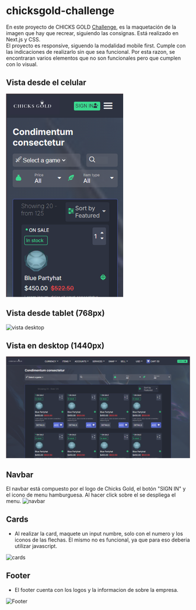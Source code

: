 # chicksgold-challenge

En este proyecto de CHICKS GOLD [Challenge](https://chicksgold-challenge.vercel.app/), es la maquetación de la imagen que hay que recrear, siguiendo las consignas.
Está realizado en Next.js y CSS.  
El proyecto es responsive, siguendo la modalidad mobile first.
Cumple con las indicaciones de realizarlo sin que sea funcional. Por esta razon, se encontraran varios elementos que no son funcionales pero que cumplen con lo visual.

## Vista desde el celular
![vista desde celular](public/assets/vista-celular.PNG)

## Vista desde tablet (768px) 
![vista desktop](/assets/vista-tablet.PNG)

## Vista en desktop (1440px) 
![vista desktop](/public/assets/vista1440px.PNG)

## Navbar 
El navbar está compuesto por el logo de Chicks Gold, el botón "SIGN IN" y el icono de menu hamburguesa. Al hacer click sobre el se despliega el menu.
![navbar](assets/menu-responsive.PNG)

## Cards

* Al realizar la card, maquete un input numbre, solo con el numero y los iconos de las flechas. El mismo no es funcional, ya que para eso deberia utilizar javascript. 

![cards](assets/cards-de-producto.PNG)

## Footer

* El footer cuenta con los logos y la informacion de sobre la empresa. 

![Footer](assets/footer.PNG)




